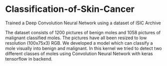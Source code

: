 # Classification-of-Skin-Cancer
Trained a Deep Convolution Neural Network using a dataset of ISIC Archive 


The dataset consists of 1200 pictures of benign moles and 1058 pictures of malignant classified moles. The pictures have all been resized to low resolution (100x75x3) RGB. We developed a model which can classify a mole visually into benign and malignant. In this kernel we tried to detect two different classes of moles using Convolution Neural Network with keras tensorflow in backend.
